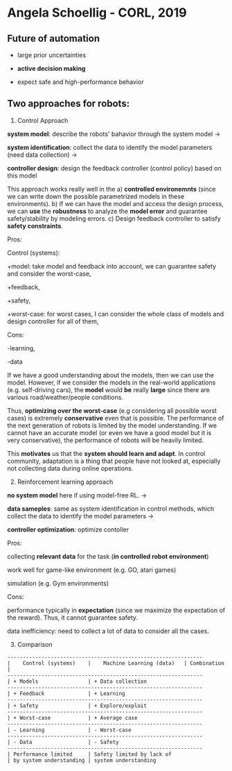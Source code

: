 # Angela Schoellig - CORL, 2019

## Future of automation

- large prior uncertainties

- **active decision making**

- expect safe and high-performance behavior

## Two approaches for robots:

1. Control Approach

**system model**: describe the robots' bahavior through the system model -> 

**system identification**: collect the data to identify the model parameters (need data collection) ->

**controller design**: design the feedback controller (control policy) based on this model

This approach works really well in the a) **controlled environemnts** (since we can write down the possible parametrized models in these environments). b) If we can have the model and access the design process, we can **use** the **robustness** to analyze the **model error** and guarantee safety/stability by modeling errors. c) Design feedback controller to satisfy **safety constraints**.

Pros:

Control (systems): 

+model: take model and feedback into account, we can guarantee safety and consider the worst-case,

+feedback, 

+safety, 

+worst-case: for worst cases, I can consider the whole class of models and design controller for all of them,

Cons:

-learning, 

-data

If we have a good understanding about the models, then we can use the model. However, if we consider the models in the 
real-world applications (e.g. self-driving cars), the **model** would **be** really **large** since there are various road/weather/people conditions. 

Thus, **optimizing over the worst-case** (e.g considering all possible worst cases) is extremely **conservative** 
even that is possible. The performance of the next generation of robots is limited by the model understanding. If we cannot
have an accurate model (or even we have a good model but it is very conservative), the performance of robots will be heavily limited. 

This **motivates** us that the **system should learn and adapt**. In control community, adaptation is a thing that people have not looked at, especially not collecting data during online operations.


2. Reinforcement learning approach

**no system model** here if using model-free RL. ->

**data sameples**: same as system identification in control methods, which collect the data to identify the model parameters ->

**controller optimization**: optimize contoller

Pros:

collecting **relevant data** for the task (**in controlled robot environment**)

work well for game-like environment (e.g. GO, atari games)

simulation (e.g. Gym environments)

Cons:

performance typically in **expectation** (since we maximize the expectation of the reward). Thus, it cannot guarantee safety.

data inefficiency: need to collect a lot of data to consider all the cases.

3. Comparison
```
---------------------------------------------------------------
|    Control (systems)    |    Machine Learning (data)   | Combination |
---------------------------------------------------------------
| + Models                | + Data collection
---------------------------------------------------------------
| + Feedback              | + Learning
---------------------------------------------------------------
| + Safety                | + Explore/exploit
---------------------------------------------------------------
| + Worst-case            | + Average case
---------------------------------------------------------------
| - Learning              | - Worst-case
---------------------------------------------------------------
| - Data                  | - Safety
---------------------------------------------------------------
| Performance limited     | Safety limited by lack of
| by system understanding | system understanding
```

